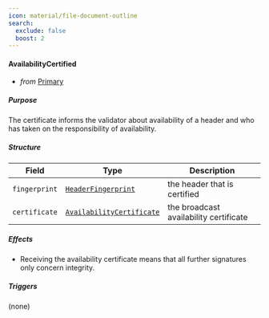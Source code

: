 ```yaml
---
icon: material/file-document-outline
search:
  exclude: false
  boost: 2
---
```


#### AvailabilityCertified

- _from_ [Primary](../primary.md)

##### Purpose

<!-- --8<-- [start:blurb] -->
The certificate informs the validator about availability of a header
and who has taken on the responsibility of availability.
<!-- --8<-- [end:blurb] -->

##### Structure

| Field         | Type                                                  | Description                            |
|---------------|-------------------------------------------------------|----------------------------------------|
| `fingerprint` | [`HeaderFingerprint`](#HeaderFingerprint)             | the header that is certified           |
| `certificate` | [`AvailabilityCertificate`](#AvailabilityCertificate) | the broadcast availability certificate |

##### Effects

- Receiving the availability certificate means that all further signatures only concern integrity.

##### Triggers

(none)

<!--  why do we broadcast this one? https://github.com/anoma/specs/issues/178 -->

